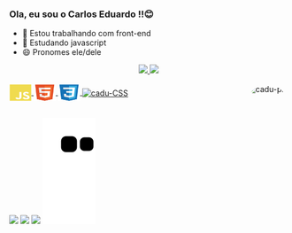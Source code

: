 ### Ola, eu sou o Carlos Eduardo !!😊
- 🔭 Estou trabalhando com front-end
- 🌱 Estudando javascript
- 😄 Pronomes ele/dele

<div align="center">
  <a href="https://github.com/cadu8">
  <img height="180em" src="https://github-readme-stats.vercel.app/api?username=cadu8&show_icons=true&theme=dracula&include_all_commits=true&count_private=true"/>
  <img height="180em" src="https://github-readme-stats.vercel.app/api/top-langs/?username=cadu8&layout=compact&langs_count=7&theme=dracula"/>
</div>
<div style="display: inline_block"><br>
  <img align="center" alt="cadu-Js" height="30" width="40" src="https://raw.githubusercontent.com/devicons/devicon/master/icons/javascript/javascript-plain.svg">
  <img align="center" alt="cadu-HTML" height="30" width="40" src="https://raw.githubusercontent.com/devicons/devicon/master/icons/html5/html5-original.svg">
  <img align="center" alt="cadu-CSS" height="30" width="40" src="https://raw.githubusercontent.com/devicons/devicon/master/icons/css3/css3-original.svg">
  <img align="center" alt="cadu-CSS" height="30" width="40" src="https://cdn.jsdelivr.net/gh/devicons/devicon/icons/java/java-plain-wordmark.svg">
  <img align="right" alt="cadu-pic" height="130" style="border-radius:50px;" src="https://cdn.discordapp.com/attachments/715599318115156009/937071616674893884/Media_220129_164541.gif">
  </div>
  
  ##
  
  <div> 
  
  <a href="https://https://www.instagram.com/caadu.u/" target="_blank"><img src="https://img.shields.io/badge/-Instagram-%23E4405F?style=for-the-badge&logo=instagram&logoColor=white" target="_blank"></a>
  <a href="https://www.linkedin.com/in/carlos-eduardo-pedrozo-lemes-04005019a" target="_blank"><img src="https://img.shields.io/badge/-LinkedIn-%230077B5?style=for-the-badge&logo=linkedin&logoColor=white" target="_blank"></a> 
  <a href = "mailto:cadu8344@gmail.com"><img src="https://img.shields.io/badge/-Gmail-%23333?style=for-the-badge&logo=gmail&logoColor=white" target="_blank"></a>
  ![Snake animation](https://github.com/cadu8/cadu8/blob/output/github-contribution-grid-snake.svg)
</div>
  
  

